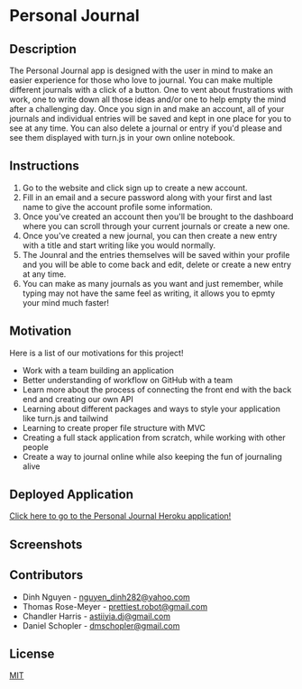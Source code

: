 # Personal Journal

## Description

The Personal Journal app is designed with the user in mind to make an easier experience for those who love to journal. You can make multiple different journals with a click of a button. One to vent about frustrations with work, one to write down all those ideas and/or one to help empty the mind after a challenging day. Once you sign in and make an account, all of your journals and individual entries will be saved and kept in one place for you to see at any time. You can also delete a journal or entry if you'd please and see them displayed with turn.js in your own online notebook.

## Instructions

1. Go to the website and click sign up to create a new account.
2. Fill in an email and a secure password along with your first and last name to give the account profile some information.
3. Once you've created an account then you'll be brought to the dashboard where you can scroll through your current journals or create a new one.
4. Once you've created a new journal, you can then create a new entry with a title and start writing like you would normally.
5. The Jounral and the entries themselves will be saved within your profile and you will be able to come back and edit, delete or create a new entry at any time.
6. You can make as many journals as you want and just remember, while typing may not have the same feel as writing, it allows you to epmty your mind much faster!

## Motivation

Here is a list of our motivations for this project!

- Work with a team building an application
- Better understanding of workflow on GitHub with a team
- Learn more about the process of connecting the front end with the back end and creating our own API
- Learning about different packages and ways to style your application like turn.js and tailwind
- Learning to create proper file structure with MVC
- Creating a full stack application from scratch, while working with other people
- Create a way to journal online while also keeping the fun of journaling alive

## Deployed Application

[Click here to go to the Personal Journal Heroku application!](https://personal-journal-e23df6a117fd.herokuapp.com/)

## Screenshots


## Contributors

- Dinh Nguyen - nguyen_dinh282@yahoo.com
  <br/>
- Thomas Rose-Meyer - prettiest.robot@gmail.com
  <br/>
- Chandler Harris - astiiyia.dj@gmail.com
  <br/>
- Daniel Schopler - dmschopler@gmail.com

## License

[MIT](https://choosealicense.com/licenses/mit/)